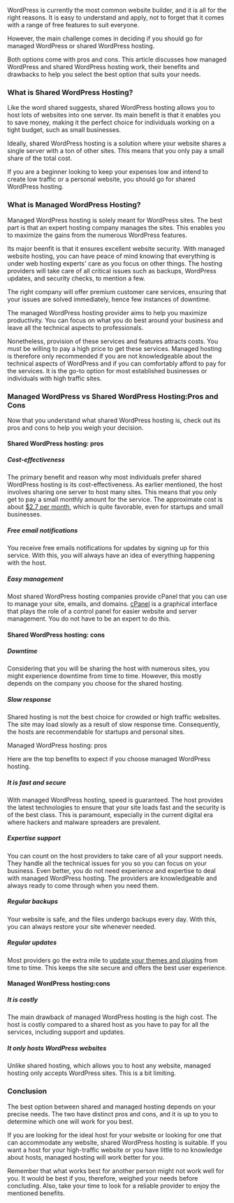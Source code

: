 WordPress is currently the most common website builder, and it is all for the right reasons. It is easy to understand and apply, not to forget that it comes with a range of free features to suit everyone.

However, the main challenge comes in deciding if you should go for managed WordPress or shared WordPress hosting.

Both options come with pros and cons. This article discusses how managed WordPress and shared WordPress hosting work, their benefits and drawbacks to help you select the best option that suits your needs.

### What is Shared WordPress Hosting?

Like the word shared suggests, shared WordPress hosting allows you to host lots of websites into one server. Its main benefit is that it enables you to save money, making it the perfect choice for individuals working on a tight budget, such as small businesses.

Ideally, shared WordPress hosting is a solution where your website shares a single server with a ton of other sites. This means that you only pay a small share of the total cost.

If you are a beginner looking to keep your expenses low and intend to create low traffic or a personal website, you should go for shared WordPress hosting.

### What is Managed WordPress Hosting?

Managed WordPress hosting is solely meant for WordPress sites. The best part is that an expert hosting company manages the sites. This enables you to maximize the gains from the numerous WordPress features.

Its major beenfit is that it ensures excellent website security. With managed website hosting, you can have peace of mind knowing that everything is under web hosting experts&#39; care as you focus on other things. The hosting providers will take care of all critical issues such as backups, WordPress updates, and security checks, to mention a few.

The right company will offer premium customer care services, ensuring that your issues are solved immediately, hence few instances of downtime.

The managed WordPress hosting provider aims to help you maximize productivity. You can focus on what you do best around your business and leave all the technical aspects to professionals.

Nonetheless, provision of these services and features attracts costs. You must be willing to pay a high price to get these services. Managed hosting is therefore only recommended if you are not knowledgeable about the technical aspects of WordPress and if you can comfortably afford to pay for the services. It is the go-to option for most established businesses or individuals with high traffic sites.

### Managed WordPress vs Shared WordPress Hosting:Pros and Cons

Now that you understand what shared WordPress hosting is, check out its pros and cons to help you weigh your decision.

#### Shared WordPress hosting: pros

##### Cost-effectiveness

The primary benefit and reason why most individuals prefer shared WordPress hosting is its cost-effectiveness. As earlier mentioned, the host involves sharing one server to host many sites. This means that you only get to pay a small monthly amount for the service. The approximate cost is about [$2.7 per month](https://www.websitebuilderexpert.com/web-hosting/cheap-shared-hosting/), which is quite favorable, even for startups and small businesses.

##### Free email notifications 

You receive free emails notifications for updates by signing up for this service. With this, you will always have an idea of everything happening with the host.

##### Easy management

Most shared WordPress hosting companies provide cPanel that you can use to manage your site, emails, and domains. [cPanel](https://www.wpbeginner.com/glossary/cpanel/) is a graphical interface that plays the role of a control panel for easier website and server management. You do not have to be an expert to do this.

#### Shared WordPress hosting: cons

##### Downtime

Considering that you will be sharing the host with numerous sites, you might experience downtime from time to time. However, this mostly depends on the company you choose for the shared hosting.

##### Slow response

Shared hosting is not the best choice for crowded or high traffic websites. The site may load slowly as a result of slow response time. Consequently, the hosts are recommendable for startups and personal sites.

Managed WordPress hosting: pros

Here are the top benefits to expect if you choose managed WordPress hosting.

##### It is fast and secure

With managed WordPress hosting, speed is guaranteed. The host provides the latest technologies to ensure that your site loads fast and the security is of the best class. This is paramount, especially in the current digital era where hackers and malware spreaders are prevalent.

##### Expertise support

You can count on the host providers to take care of all your support needs. They handle all the technical issues for you so you can focus on your business. Even better, you do not need experience and expertise to deal with managed WordPress hosting. The providers are knowledgeable and always ready to come through when you need them.

##### Regular backups

Your website is safe, and the files undergo backups every day. With this, you can always restore your site whenever needed.

##### Regular updates

Most providers go the extra mile to [update your themes and plugins](https://optimwise.com/why-update-wordpress-and-plugins/) from time to time. This keeps the site secure and offers the best user experience.

#### Managed WordPress hosting:cons

##### It is costly

The main drawback of managed WordPress hosting is the high cost. The host is costly compared to a shared host as you have to pay for all the services, including support and updates.

##### It only hosts WordPress websites

Unlike shared hosting, which allows you to host any website, managed hosting only accepts WordPress sites. This is a bit limiting.

### Conclusion

The best option between shared and managed hosting depends on your precise needs. The two have distinct pros and cons, and it is up to you to determine which one will work for you best.

If you are looking for the ideal host for your website or looking for one that can accommodate any website, shared WordPress hosting is suitable. If you want a host for your high-traffic website or you have little to no knowledge about hosts, managed hosting will work better for you.

Remember that what works best for another person might not work well for you. It would be best if you, therefore, weighed your needs before concluding. Also, take your time to look for a reliable provider to enjoy the mentioned benefits.
